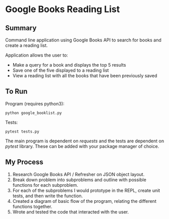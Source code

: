 # Google Books Reading List

## Summary

Command line application using Google Books API to search for books and create a reading list.

Application allows the user to:

* Make a query for a book and displays the top 5 results
* Save one of the five displayed to a reading list
* View a reading list with all the books that have been previously saved

## To Run

Program (requires python3):

```
python google_booklist.py
```

Tests:

```
pytest tests.py
```

The main program is dependent on *requests* and the tests are dependent on *pytest* library. These can be added with your package manager of choice.

## My Process

1. Research Google Books API / Refresher on JSON object layout.
2. Break down problem into subproblems and outline with possible functions for each subproblem.
3. For each of the subproblems I would prototype in the REPL, create unit tests, and then write the function.
4. Created a diagram of basic flow of the program, relating the different functions together.
5. Wrote and tested the code that interacted with the user.
